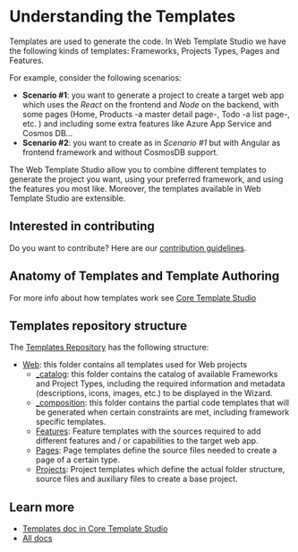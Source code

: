 # Understanding the Templates

Templates are used to generate the code. In Web Template Studio we have the following kinds of templates: Frameworks, Projects Types, Pages and Features.

For example, consider the following scenarios:

- **Scenario #1**: you want to generate a project to create a target web app which uses the *React* on the frontend and *Node* on the backend, with some pages (Home, Products -a master detail page-, Todo -a list page-, etc. ) and including some extra features like Azure App Service and Cosmos DB...
- **Scenario #2**: you want to create as in *Scenario #1* but with Angular as frontend framework and without CosmosDB support.

The Web Template Studio allow you to combine different templates to generate the project you want, using your preferred framework, and using the features you most like. Moreover, the templates available in Web Template Studio are extensible.

## Interested in contributing

Do you want to contribute? Here are our [contribution guidelines](../CONTRIBUTING.md).

## Anatomy of Templates and Template Authoring

For more info about how templates work see [Core Template Studio](https://github.com/microsoft/CoreTemplateStudio/tree/dev/docs/templates.md)

## Templates repository structure

The [Templates Repository](../../templates) has the following structure:

- [Web](../../templates/Web): this folder contains all templates used for Web projects
  - [_catalog](../../templates/Web/_catalog): this folder contains the catalog of available Frameworks and Project Types, including the required information and metadata (descriptions, icons, images, etc.) to be displayed in the Wizard.
  - [_composition](../../templates/Web/_composition): this folder contains the partial code templates that will be generated when certain constraints are met, including framework specific templates.
  - [Features](../../templates/Web/Features): Feature templates with the sources required to add different features and / or capabilities to the target web app.
  - [Pages](../../templates/Web/Pages): Page templates define the source files needed to create a page of a certain type.
  - [Projects](../../templates/Web/Projects): Project templates which define the actual folder structure, source files and auxiliary files to create a base project.


## Learn more

- [Templates doc in Core Template Studio](https://github.com/microsoft/CoreTemplateStudio/tree/dev/docs/templates.md)
- [All docs](../README.md)
